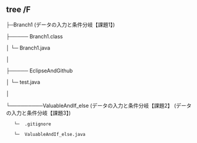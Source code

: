 ## tree /F

├─Branch1 (データの入力と条件分岐【課題1】)

├───── Branch1.class

│   └─ Branch1.java

│

├───── EclipseAndGithub

│   └─ test.java

│

└─────────ValuableAndIf_else  (データの入力と条件分岐【課題2】 (データの入力と条件分岐【課題3】)

       └─  .gitignore
       
       └─  ValuableAndIf_else.java

